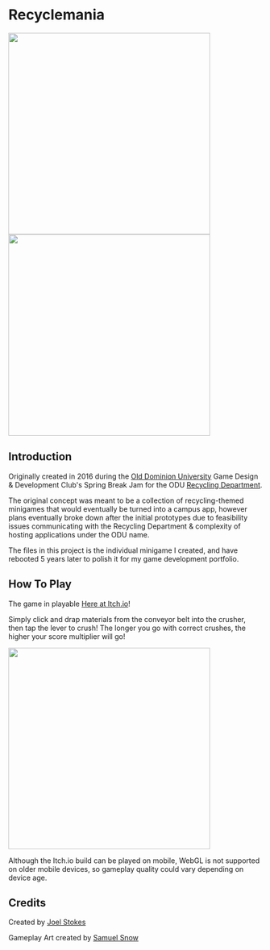 # Recyclemania

<img src="https://github.com/jstokesVMASC/Recyclemania/blob/main/github/RecycleScreenshot1.png" width="400" /><img src="https://github.com/jstokesVMASC/Recyclemania/blob/main/github/RecycleScreenshot2.png" width="400" />

## Introduction

Originally created in 2016 during the [Old Dominion University](https://www.odu.edu/) Game Design & Development Club's Spring Break Jam for the ODU [Recycling Department](https://www.odu.edu/life/sustainable/recycling).

The original concept was meant to be a collection of recycling-themed minigames that would eventually be turned into a campus app, however plans eventually broke down after the initial prototypes due to feasibility issues communicating with the Recycling Department & complexity of hosting applications under the ODU name.

The files in this project is the individual minigame I created, and have rebooted 5 years later to polish it for my game development portfolio.

## How To Play

The game in playable [Here at Itch.io](https://jstokesgames.itch.io/recyclemania)!

Simply click and drap materials from the conveyor belt into the crusher, then tap the lever to crush! The longer you go with correct crushes, the higher your score multiplier will go!

<img src="https://github.com/jstokesVMASC/Recyclemania/blob/main/github/RecycleScreenshot3.png" width="400" />

Although the Itch.io build can be played on mobile, WebGL is not supported on older mobile devices, so gameplay quality could vary depending on device age.

## Credits

Created by [Joel Stokes](https://www.linkedin.com/in/joel-stokes-2486536b/)

Gameplay Art created by [Samuel Snow](https://www.linkedin.com/in/samuel-snow-87120b65/)
